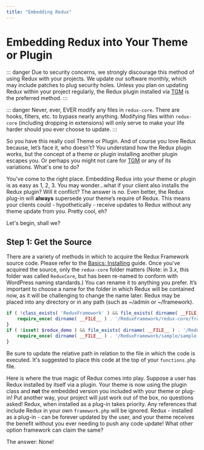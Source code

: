 ```yaml
---
title: "Embedding Redux"
---
```


# Embedding Redux into Your Theme or Plugin

::: danger Due to security concerns, we strongly discourage this method of using Redux with your projects.  We update our software monthly, which may 
include patches to plug security holes.  Unless you plan on updating Redux within your project regularly, the Redux plugin installed via [TGM](http://tgmpluginactivation.com/) is the 
preferred method.
:::

::: danger Never, ever, EVER modify any files in `redux-core`. There are hooks, filters, etc. to bypass nearly anything.
Modifying files within `redux-core` (including dropping in extensions) will only serve to make your life harder should you
ever choose to update.
:::

So you have this really cool Theme or Plugin. And of course you love Redux because, let’s face it, who doesn't? You 
understand how the Redux plugin works, but the concept of a theme or plugin installing another plugin escapes you. Or perhaps
 you might not care for [TGM](http://tgmpluginactivation.com/) or any of its variations. What's one to do?

You've come to the right place. Embedding Redux into your theme or plugin is as easy as 1, 2, 3. You may wonder...what if your client also installs the 
Redux plugin? Will it conflict? The answer is no. Even better, the Redux plug-in will **always** supersede your theme’s require of Redux. 
This means your clients could - hypothetically - receive updates to Redux without any theme update from you. Pretty cool, eh?

Let's begin, shall we?

## Step 1: Get the Source
There are a variety of methods in which to acquire the Redux Framework source code. Please refer to the 
[Basics: Installing](../basics/install.md) guide. Once you've acquired the source, only the `redux-core` folder matters 
(Note: in 3.x, this folder was called `ReduxCore`, but has been re-named to conform with WordPress naming standards.)
You can rename it to anything you prefer. It’s important to choose a name for the folder in which Redux will be contained 
now, as it will be challenging to change the name later. Redux may be placed into any directory or in any path 
(such as ~/admin or ~/framework).


```php
if ( !class_exists( 'ReduxFramework' ) && file_exists( dirname( __FILE__ ) . '/ReduxFramework/redux-core/framework.php' ) ) {
    require_once( dirname( __FILE__ ) . '/ReduxFramework/redux-core/framework.php' );
}
if ( !isset( $redux_demo ) && file_exists( dirname( __FILE__ ) . '/ReduxFramework/sample/sample-config.php' ) ) {
    require_once( dirname( __FILE__ ) . '/ReduxFramework/sample/sample-config.php' );
}
```

Be sure to update the relative path in relation to the file in which the code is executed. It's suggested to place this 
code at the top of your `functions.php` file.

Here is where the true magic of Redux comes into play. Suppose a user has Redux installed by itself via a plugin. Your 
theme is now using the plugin class and **not** the embedded version you included with your theme or 
plug-in! Put another way, your project will just work out of the box, no questions asked! Redux, when installed as a 
plug-in takes priority. Any references that include Redux in your own `framework.php` will be ignored. Redux - installed 
as a plug-in - can be forever updated by the user, and your theme receives the benefit without you ever needing to push 
any code update! What other option framework can claim the same?

The answer: None!
